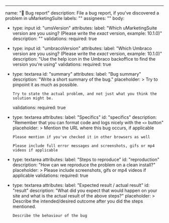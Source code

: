 ---
name: "🐛 Bug report"
description: File a bug report, if you've discovered a problem in uMarketingSuite
labels: ""
assignees: ""
body:
- type: input
  id: "umsVersion"
  attributes:
    label: "Which uMarketingSuite version are you using? (Please write the *exact* version, example: 10.1.0)"
    description: ""
  validations:
    required: true

- type: input
  id: "umbracoVersion"
  attributes:
    label: "Which Umbraco version are you using? (Please write the *exact* version, example: 10.1.0)"
    description: "Use the help icon in the Umbraco backoffice to find the version you're using"
  validations:
    required: true

- type: textarea
  id: "summary"
  attributes:
    label: "Bug summary"
    description: "Write a short summary of the bug."
    placeholder: >
      Try to pinpoint it as much as possible.
      
      Try to state the actual problem, and not just what you think the solution might be.
  validations:
    required: true

- type: textarea
  attributes:
    label: "Specifics"
    id: "specifics"
    description: "Remember that you can format code and logs nicely with the `<>` button"
    placeholder: >
      Mention the URL where this bug occurs, if applicable
      
      Please mention if you've checked it in other browsers as well
      
      Please include full error messages and screenshots, gifs or mp4 videos if applicable

- type: textarea
  attributes:
    label: "Steps to reproduce"
    id: "reproduction"
    description: "How can we reproduce the problem on a clean install?"
    placeholder: >
      Please include screenshots, gifs or mp4 videos if applicable
  validations:
    required: true

- type: textarea
  attributes:
    label: "Expected result / actual result"
    id: "result"
    description: "What did you expect that would happen on your site and what is the actual result of the above steps?"
    placeholder: >
      Describe the intended/desired outcome after you did the steps mentioned.
      
      Describe the behaviour of the bug